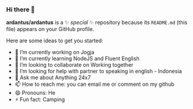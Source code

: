 ### Hi there 👋


**ardantus/ardantus** is a ✨ _special_ ✨ repository because its `README.md` (this file) appears on your GitHub profile.

Here are some ideas to get you started:

- 🔭 I’m currently working on Jogja
- 🌱 I’m currently learning NodeJS and Fluent English
- 👯 I’m looking to collaborate on Working together
- 🤔 I’m looking for help with partner to speaking in english - Indonesia
- 💬 Ask me about Anything 24x7
- 📫 How to reach me: you can email me or comment on my github
- 😄 Pronouns: He
- ⚡ Fun fact: Camping

